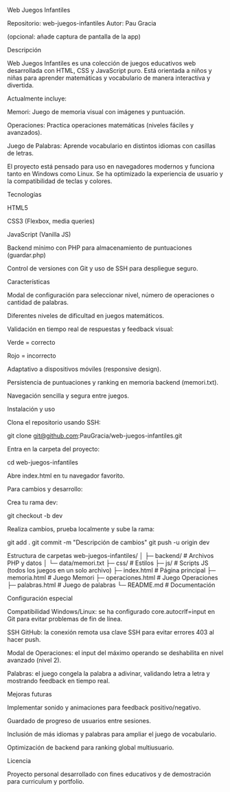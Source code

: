 Web Juegos Infantiles

Repositorio: web-juegos-infantiles
Autor: Pau Gracia

(opcional: añade captura de pantalla de la app)

Descripción

Web Juegos Infantiles es una colección de juegos educativos web desarrollada con HTML, CSS y JavaScript puro. Está orientada a niños y niñas para aprender matemáticas y vocabulario de manera interactiva y divertida.

Actualmente incluye:

Memori: Juego de memoria visual con imágenes y puntuación.

Operaciones: Practica operaciones matemáticas (niveles fáciles y avanzados).

Juego de Palabras: Aprende vocabulario en distintos idiomas con casillas de letras.

El proyecto está pensado para uso en navegadores modernos y funciona tanto en Windows como Linux. Se ha optimizado la experiencia de usuario y la compatibilidad de teclas y colores.

Tecnologías

HTML5

CSS3 (Flexbox, media queries)

JavaScript (Vanilla JS)

Backend mínimo con PHP para almacenamiento de puntuaciones (guardar.php)

Control de versiones con Git y uso de SSH para despliegue seguro.

Características

Modal de configuración para seleccionar nivel, número de operaciones o cantidad de palabras.

Diferentes niveles de dificultad en juegos matemáticos.

Validación en tiempo real de respuestas y feedback visual:

Verde = correcto

Rojo = incorrecto

Adaptativo a dispositivos móviles (responsive design).

Persistencia de puntuaciones y ranking en memoria backend (memori.txt).

Navegación sencilla y segura entre juegos.

Instalación y uso

Clona el repositorio usando SSH:

git clone git@github.com:PauGracia/web-juegos-infantiles.git


Entra en la carpeta del proyecto:

cd web-juegos-infantiles


Abre index.html en tu navegador favorito.

Para cambios y desarrollo:

Crea tu rama dev:

git checkout -b dev


Realiza cambios, prueba localmente y sube la rama:

git add .
git commit -m "Descripción de cambios"
git push -u origin dev

Estructura de carpetas
web-juegos-infantiles/
│
├─ backend/          # Archivos PHP y datos
│   └─ data/memori.txt
├─ css/              # Estilos
├─ js/               # Scripts JS (todos los juegos en un solo archivo)
├─ index.html        # Página principal
├─ memoria.html      # Juego Memori
├─ operaciones.html  # Juego Operaciones
├─ palabras.html     # Juego de palabras
└─ README.md         # Documentación

Configuración especial

Compatibilidad Windows/Linux: se ha configurado core.autocrlf=input en Git para evitar problemas de fin de línea.

SSH GitHub: la conexión remota usa clave SSH para evitar errores 403 al hacer push.

Modal de Operaciones: el input del máximo operando se deshabilita en nivel avanzado (nivel 2).

Palabras: el juego congela la palabra a adivinar, validando letra a letra y mostrando feedback en tiempo real.

Mejoras futuras

Implementar sonido y animaciones para feedback positivo/negativo.

Guardado de progreso de usuarios entre sesiones.

Inclusión de más idiomas y palabras para ampliar el juego de vocabulario.

Optimización de backend para ranking global multiusuario.

Licencia

Proyecto personal desarrollado con fines educativos y de demostración para curriculum y portfolio.
